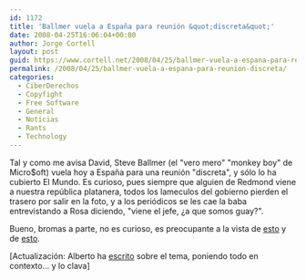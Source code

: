 ```yaml
---
id: 1172
title: 'Ballmer vuela a España para reunión &quot;discreta&quot;'
date: 2008-04-25T16:06:04+00:00
author: Jorge Cortell
layout: post
guid: https://www.cortell.net/2008/04/25/ballmer-vuela-a-espana-para-reunion-discreta/
permalink: /2008/04/25/ballmer-vuela-a-espana-para-reunion-discreta/
categories:
  - CiberDerechos
  - Copyfight
  - Free Software
  - General
  - Noticias
  - Rants
  - Technology
---
```

Tal y como me avisa David, Steve Ballmer (el "vero mero" "monkey boy" de Micro$oft) vuela hoy a España para una reunión "discreta", y sólo lo ha cubierto El Mundo. Es curioso, pues siempre que alguien de Redmond viene a nuestra república platanera, todos los lameculos del gobierno pierden el trasero por salir en la foto, y a los periódicos se les cae la baba entrevistando a Rosa diciendo, "viene el jefe, ¿a que somos guay?".

Bueno, bromas a parte, no es curioso, es preocupante a la vista de <a href="https://meneame.net/story/ultima-ofensiva-anti-software-libre-microsoft" title="Ofensiva Anti-Soft Libre Microsoft" target="_blank">esto</a> y de <a href="https://meneame.net/story/bill-gates-gpl-logra-nadie-pueda-mejorar-software" title="Gates contra GPL" target="_blank">esto</a>.

[Actualización: Alberto ha <a href="https://www.estandaresabiertos.com//index.php?option=com_content&task=view&id=79&Itemid=2" title="post Alberto" target="_blank">escrito</a> sobre el tema, poniendo todo en contexto... y lo clava]